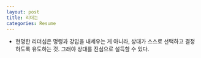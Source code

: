 ```yaml
---
layout: post
title: 리더는
categories: Resume
---
```


- 현명한 리더십은 명령과 강압을 내세우는 게 아니라, 상대가 스스로 선택하고 결정하도록 유도하는 것. 그래야 상대를 진심으로 설득할 수 있다.